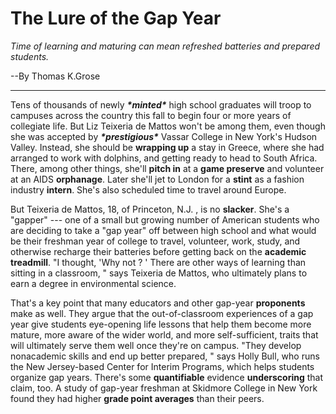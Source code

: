 # The Lure of the Gap Year

*Time of learning and maturing can mean refreshed batteries and prepared students.*

--By Thomas K.Grose

---

Tens of thousands of newly ***\*minted\**** high school graduates will troop to campuses across the country this fall to begin four or more years of collegiate life. But Liz Teixeria de Mattos won't be among them, even though she was accepted by ***\*prestigious\**** Vassar College in New York's Hudson Valley. Instead, she should be **wrapping up** a stay in Greece, where she had arranged to work with dolphins, and getting ready to head to South Africa. There, among other things, she'll **pitch in** at a **game preserve** and volunteer at an AIDS **orphanage**. Later she'll jet to London for a **stint** as a fashion industry **intern**. She's also scheduled time to travel around Europe.

But Teixeria de Mattos, 18, of Princeton, N.J. , is no **slacker**. She's a "gapper" --- one of a small but growing number of American students who are deciding to take a "gap year" off between high school and what would be their freshman year of college to travel, volunteer, work, study, and otherwise recharge their batteries before getting back on the **academic treadmill**. "I thought, 'Why not ? ' There are other ways of learning than sitting in a classroom, " says Teixeria de Mattos, who ultimately plans to earn a degree in environmental science.

That's a key point that many educators and other gap-year **proponents** make as well. They argue that the out-of-classroom experiences of a gap year give students eye-opening life lessons that help them become more mature, more aware of the wider world, and more self-sufficient, traits that will ultimately serve them well once they're on campus. "They develop nonacademic skills and end up better prepared, " says Holly Bull, who runs the New Jersey-based Center for Interim Programs, which helps students organize gap years. There's some **quantifiable** evidence **underscoring** that claim, too. A study of gap-year freshman at Skidmore College in New York found they had higher **grade point averages** than their peers.